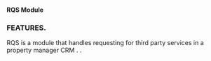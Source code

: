 #### RQS Module ###
### FEATURES.

RQS is a module that handles requesting for third party services in a property manager CRM
.
.
